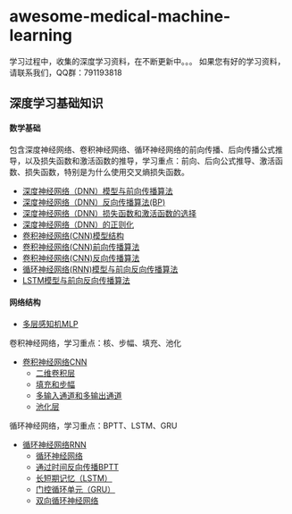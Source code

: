 
# awesome-medical-machine-learning

学习过程中，收集的深度学习资料，在不断更新中。。。 如果您有好的学习资料，请联系我们，QQ群：791193818

## 深度学习基础知识 

#### 数学基础

包含深度神经网络、卷积神经网络、循环神经网络的前向传播、后向传播公式推导，以及损失函数和激活函数的推导，学习重点：前向、后向公式推导、激活函数、损失函数，特别是为什么使用交叉熵损失函数。

- [深度神经网络（DNN）模型与前向传播算法](https://www.cnblogs.com/pinard/p/6418668.html)
- [深度神经网络（DNN）反向传播算法(BP)](https://www.cnblogs.com/pinard/p/6422831.html)
- [深度神经网络（DNN）损失函数和激活函数的选择](https://www.cnblogs.com/pinard/p/6437495.html)
- [深度神经网络（DNN）的正则化](https://www.cnblogs.com/pinard/p/6472666.html)
- [卷积神经网络(CNN)模型结构](https://www.cnblogs.com/pinard/p/6483207.html)
- [卷积神经网络(CNN)前向传播算法](https://www.cnblogs.com/pinard/p/6489633.html)
- [卷积神经网络(CNN)反向传播算法](https://www.cnblogs.com/pinard/p/6494810.html)
- [循环神经网络(RNN)模型与前向反向传播算法](https://www.cnblogs.com/pinard/p/6509630.html)
- [LSTM模型与前向反向传播算法](https://www.cnblogs.com/pinard/p/6519110.html)



#### 网络结构
- [多层感知机MLP](http://zh.d2l.ai/chapter_deep-learning-basics/mlp.html)

卷积神经网络，学习重点：核、步幅、填充、池化
- [卷积神经网络CNN](https://www.jianshu.com/p/70b6f5653ac6)
	- [二维卷积层](http://zh.d2l.ai/chapter_convolutional-neural-networks/conv-layer.html)
	- [填充和步幅](http://zh.d2l.ai/chapter_convolutional-neural-networks/padding-and-strides.html)
	- [多输入通道和多输出通道](http://zh.d2l.ai/chapter_convolutional-neural-networks/channels.html)
	- [池化层](http://zh.d2l.ai/chapter_convolutional-neural-networks/pooling.html)

循环神经网络，学习重点：BPTT、LSTM、GRU
- [循环神经网络RNN](https://www.jianshu.com/p/39a99c88a565)
	- [循环神经网络](http://zh.d2l.ai/chapter_recurrent-neural-networks/rnn.html)
	- [通过时间反向传播BPTT](http://zh.d2l.ai/chapter_recurrent-neural-networks/bptt.html)
	- [长短期记忆（LSTM）](http://zh.d2l.ai/chapter_recurrent-neural-networks/lstm.html)
	- [门控循环单元（GRU）](http://zh.d2l.ai/chapter_recurrent-neural-networks/gru.html)
	- [双向循环神经网络](http://zh.d2l.ai/chapter_recurrent-neural-networks/bi-rnn.html)


